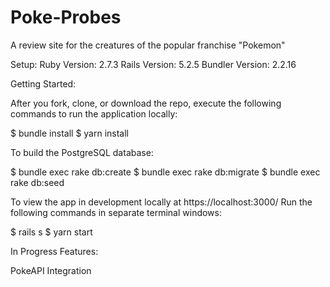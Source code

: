 # Poke-Probes
A review site for the creatures of the popular franchise "Pokemon"

Setup: Ruby Version: 2.7.3 Rails Version: 5.2.5 Bundler Version: 2.2.16

Getting Started:

After you fork, clone, or download the repo, execute the following commands to run the application locally:

$ bundle install $ yarn install

To build the PostgreSQL database:

$ bundle exec rake db:create $ bundle exec rake db:migrate $ bundle exec rake db:seed

To view the app in development locally at https://localhost:3000/ Run the following commands in separate terminal windows:

$ rails s $ yarn start

In Progress Features:

PokeAPI Integration
